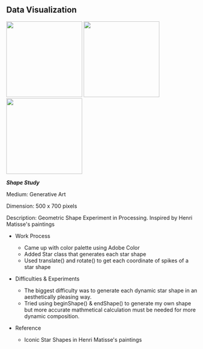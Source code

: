 ##  Data Visualization

<img src="generative_art_1.png" width=200px/>
<img src="generative_art_2.png" width=200px/>
<img src="generative_art_3.png" width=200px/>

***Shape Study***

Medium: Generative Art

Dimension: 500 x 700 pixels

Description: Geometric Shape Experiment in Processing. Inspired by Henri Matisse's paintings


- Work Process
  - Came up with color palette using Adobe Color
  - Added Star class that generates each star shape
  - Used translate() and rotate() to get each coordinate of spikes of a star shape

- Difficulties & Experiments
  -  The biggest difficulty was to generate each dynamic star shape in an aesthetically pleasing way.
  -  Tried using beginShape() & endShape() to generate my own shape but more accurate mathmetical calculation must be needed for more dynamic composition.

- Reference
  - Iconic Star Shapes in Henri Matisse's paintings
